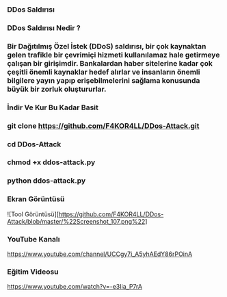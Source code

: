### DDos Saldırısı
### DDos Saldırısı Nedir ?

### Bir Dağıtılmış Özel İstek (DDoS) saldırısı, bir çok kaynaktan gelen trafikle bir çevrimiçi hizmeti kullanılamaz hale getirmeye çalışan bir girişimdir. Bankalardan haber sitelerine kadar çok çeşitli önemli kaynaklar hedef alırlar ve insanların önemli bilgilere yayın yapıp erişebilmelerini sağlama konusunda büyük bir zorluk oluştururlar.

### İndir Ve Kur Bu Kadar Basit

### git clone https://github.com/F4KOR4LL/DDos-Attack.git

### cd DDos-Attack

### chmod +x ddos-attack.py

### python ddos-attack.py

### Ekran Görüntüsü 

![Tool Görüntüsü][https://github.com/F4KOR4LL/DDos-Attack/blob/master/%22Screenshot_107.png%22]

### YouTube Kanalı

https://www.youtube.com/channel/UCCgy7i_A5yhAEdY86rPOinA

### Eğitim Videosu

https://www.youtube.com/watch?v=-e3Iia_P7rA



[def]: "Screenshot_107.png"